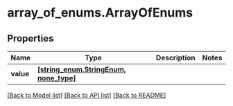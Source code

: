# array_of_enums.ArrayOfEnums

## Properties
Name | Type | Description | Notes
------------ | ------------- | ------------- | -------------
**value** | [**[string_enum.StringEnum, none_type]**](StringEnum.md) |  | 

[[Back to Model list]](../README.md#documentation-for-models) [[Back to API list]](../README.md#documentation-for-api-endpoints) [[Back to README]](../README.md)


